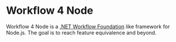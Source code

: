 Workflow 4 Node
===============

Workflow 4 Node is a [.NET Workflow Foundation](http://msdn.microsoft.com/en-us/library/ee342461.aspx) like framework for Node.js. The goal is to reach feature equivalence and beyond.
